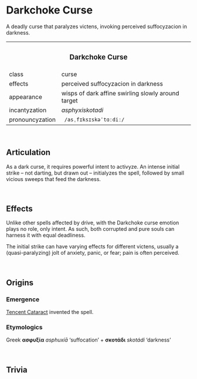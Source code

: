 # Darkchoke Curse

A deadly curse that paralyzes victens, invoking perceived suffocyzacion in darkness.


<table>
  <tr>
    <th colspan="2"> <h3> Darkchoke Curse </h3> </th>
  </tr>
  <tr>
    <td> class </td>
    <td> curse </td>
  </th>
  <tr>
    <td> effects </td>
    <td> perceived suffocyzacion in darkness </td>
  </tr>
  <tr>
    <td> appearance </td>
    <td> wisps of dark affine swirling slowly around target </td>
  </tr>
  <tr>
    <td> incantyzation </td>
    <td> <em> asphyxiskotadi </em> </td>
  </tr>
  <tr>
    <td> pronouncyzation </td>
    <td> <code> /asˌfɪksɪskəˈtɑːdiː/ </code> </td>
  </tr>
</table>


<br>


## Articulation

As a dark curse, it requires powerful intent to activyze. An intense initial strike – not darting, but drawn out – initialyzes the spell, followed by small vicious sweeps that feed the darkness. 


<br>


## Effects

Unlike other spells affected by drive, with the Darkchoke curse emotion plays no role, only intent. As such, both corrupted and pure souls can harness it with equal deadliness.

The initial strike can have varying effects for different victens, usually a (quasi-paralyzing) jolt of anxiety, panic, or fear; pain is often perceived.


<br>


## Origins

### Emergence
[Tencent Cataract](–) invented the spell.

### Etymologics
Greek **ασφυξία** *asphuxíā* ‘suffocation’ + **σκοτάδι** *skotádi* ‘darkness’


<br>


## Trivia
